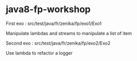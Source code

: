 # java8-fp-workshop

First exo : src/test/java/fr/zenika/fp/exo1/Exo1

Manipulate lambdas and streams to manipulate a list of item

Second exo : src/test/java/fr/zenika/fp/exo2/Exo2

Use lambda to refactor a logger

